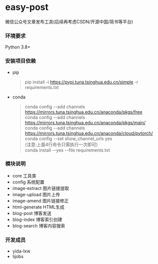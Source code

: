 # easy-post
微信公众号文章发布工具(后续再考虑CSDN/开源中国/简书等平台)

### 环境要求

Python 3.8+

### 安装项目依赖

+ pip
  > pip install -i https://pypi.tuna.tsinghua.edu.cn/simple -r requirements.txt
+ conda
  > conda config --add channels https://mirrors.tuna.tsinghua.edu.cn/anaconda/pkgs/free <br/>
  conda config --add channels https://mirrors.tuna.tsinghua.edu.cn/anaconda/pkgs/main/ <br/>
  conda config --add channels https://mirrors.tuna.tsinghua.edu.cn/anaconda/cloud/pytorch/ <br/>
  conda config --set show_channel_urls yes <br/>
  (注意:上面4行命令只需执行一次即可)<br/>
  conda install --yes --file requirements.txt <br/>

### 模块说明

+ core  工具类
+ config  系统配置
+ image-extract  图片链接提取
+ image-upload  图片上传
+ image-amend   图片链接修正
+ html-generate  HTML生成
+ blog-post      博客发送
+ blog-index    博客索引创建
+ blog-search   博客内容搜索

### 开发成员

+ yida-lxw
+ lijobs
